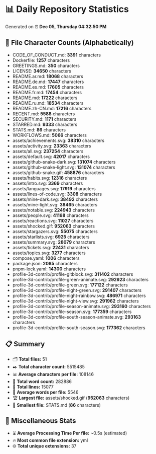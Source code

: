# 📊 Daily Repository Statistics
Generated on ⏰ **Dec 05, Thursday 04:32:50 PM**

## 📂 File Character Counts (Alphabetically)
- CODE_OF_CONDUCT.md: **3391** characters
- Dockerfile: **1257** characters
- GREETINGS.md: **350** characters
- LICENSE: **34650** characters
- README.ar.md: **18068** characters
- README.de.md: **17447** characters
- README.es.md: **17605** characters
- README.fr.md: **17454** characters
- README.md: **17222** characters
- README.ru.md: **18534** characters
- README.zh-CN.md: **17216** characters
- RECENT.md: **5588** characters
- SECURITY.md: **1171** characters
- STARRED.md: **9333** characters
- STATS.md: **86** characters
- WORKFLOWS.md: **5066** characters
- assets/achievements.svg: **38310** characters
- assets/activity.svg: **23363** characters
- assets/all.svg: **237254** characters
- assets/default.svg: **42017** characters
- assets/github-snake-dark.svg: **131074** characters
- assets/github-snake-light.svg: **131074** characters
- assets/github-snake.gif: **458876** characters
- assets/habits.svg: **12316** characters
- assets/intro.svg: **3369** characters
- assets/languages.svg: **17919** characters
- assets/lines-of-code.svg: **3308** characters
- assets/mine-dark.svg: **38492** characters
- assets/mine-light.svg: **38465** characters
- assets/notable.svg: **224943** characters
- assets/people.svg: **41168** characters
- assets/reactions.svg: **11027** characters
- assets/shocked.gif: **952063** characters
- assets/stargazers.svg: **55075** characters
- assets/starlists.svg: **6925** characters
- assets/summary.svg: **28079** characters
- assets/tickets.svg: **22431** characters
- assets/topics.svg: **3277** characters
- compose.yaml: **1006** characters
- package.json: **2085** characters
- pnpm-lock.yaml: **14300** characters
- profile-3d-contrib/profile-gitblock.svg: **311402** characters
- profile-3d-contrib/profile-green-animate.svg: **292923** characters
- profile-3d-contrib/profile-green.svg: **177122** characters
- profile-3d-contrib/profile-night-green.svg: **291407** characters
- profile-3d-contrib/profile-night-rainbow.svg: **486971** characters
- profile-3d-contrib/profile-night-view.svg: **291962** characters
- profile-3d-contrib/profile-season-animate.svg: **293160** characters
- profile-3d-contrib/profile-season.svg: **177359** characters
- profile-3d-contrib/profile-south-season-animate.svg: **293163** characters
- profile-3d-contrib/profile-south-season.svg: **177362** characters

## 📋 Summary
- 🗂️ **Total files:** 51
- ✒️ **Total character count:** 5515485
- 📊 **Average characters per file:** 108146
- 📝 **Total word count:** 282886
- 🧾 **Total lines:** 15077
- 📐 **Average words per file:** 5546
- 🏆 **Largest file:** assets/shocked.gif (**952063** characters)
- 🥉 **Smallest file:** STATS.md (**86** characters)

## 🌟 Miscellaneous Stats
- ⌛ **Average Processing Time Per file:** ~0.5s (estimated)
- 🔥 **Most common file extension:** yml
- 🌐 **Total unique extensions:** 37
